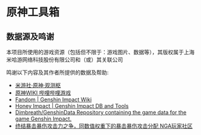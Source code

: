 # 原神工具箱

## 数据源及鸣谢
本项目所使用的游戏资源（包括但不限于：游戏图片、数据等），其版权属于上海米哈游网络科技股份有限公司和（或）其关联公司

鸣谢以下内容及其作者所提供的数据及帮助:
+ [米游社·原神·观测枢](https://bbs.mihoyo.com/ys/obc/encyc)
+ [原神WIKI 哔哩哔哩游戏](https://wiki.biligame.com/ys)
+ [Fandom | Genshin Impact Wiki](https://genshin-impact.fandom.com/wiki/Genshin_Impact_Wiki)
+ [Honey Impact | Genshin Impact DB and Tools](https://genshin.honeyhunterworld.com)
+ [Dimbreath/GenshinData Repository containing the game data for the game Genshin Impact.](https://github.com/Dimbreath/GenshinData)
+ [终结暴击暴伤攻击力之争，同数值权重下的暴击暴伤攻击分配 NGA玩家社区](https://nga.178.com/read.php?tid=23711373)
